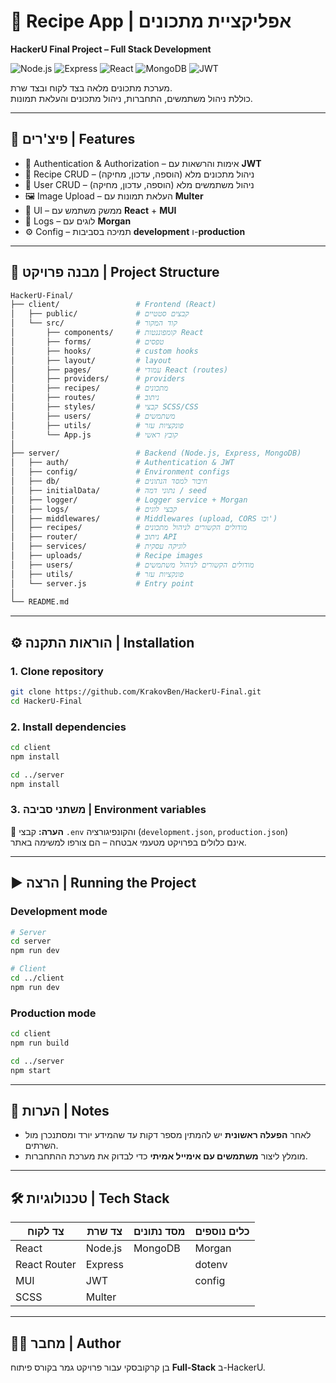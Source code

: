 # 🍲 Recipe App | אפליקציית מתכונים  
**HackerU Final Project – Full Stack Development**  

![Node.js](https://img.shields.io/badge/Node.js-339933?style=flat&logo=node.js&logoColor=white)
![Express](https://img.shields.io/badge/Express.js-000000?style=flat&logo=express&logoColor=white)
![React](https://img.shields.io/badge/React-20232A?style=flat&logo=react&logoColor=61DAFB)
![MongoDB](https://img.shields.io/badge/MongoDB-4EA94B?style=flat&logo=mongodb&logoColor=white)
![JWT](https://img.shields.io/badge/JWT-000000?style=flat&logo=jsonwebtokens&logoColor=white)

מערכת מתכונים מלאה בצד לקוח ובצד שרת.  
כוללת ניהול משתמשים, התחברות, ניהול מתכונים והעלאת תמונות.  

---

## 🚀 פיצ'רים | Features
- 🔐 Authentication & Authorization – אימות והרשאות עם **JWT**
- 📖 Recipe CRUD – ניהול מתכונים מלא (הוספה, עדכון, מחיקה)
- 🙋 User CRUD – ניהול משתמשים מלא (הוספה, עדכון, מחיקה)
- 🖼️ Image Upload – העלאת תמונות עם **Multer**
- 🎨 UI – ממשק משתמש עם **React** + **MUI**
- 📝 Logs – לוגים עם **Morgan**
- ⚙️ Config – תמיכה בסביבות **development** ו-**production**

---

## 📂 מבנה פרויקט | Project Structure
```bash
HackerU-Final/
├── client/                 # Frontend (React)
│   ├── public/             # קבצים סטטיים
│   └── src/                # קוד המקור
│       ├── components/     # קומפוננטות React
│       ├── forms/          # טפסים
│       ├── hooks/          # custom hooks
│       ├── layout/         # layout
│       ├── pages/          # עמודי React (routes)
│       ├── providers/      # providers
│       ├── recipes/        # מתכונים
│       ├── routes/         # ניתוב
│       ├── styles/         # קבצי SCSS/CSS
│       ├── users/          # משתמשים
│       ├── utils/          # פונקציות עזר
│       └── App.js          # קובץ ראשי
│
├── server/                 # Backend (Node.js, Express, MongoDB)
│   ├── auth/               # Authentication & JWT
│   ├── config/             # Environment configs
│   ├── db/                 # חיבור למסד הנתונים
│   ├── initialData/        # נתוני דמה / seed
│   ├── logger/             # Logger service + Morgan
│   ├── logs/               # קבצי לוגים
│   ├── middlewares/        # Middlewares (upload, CORS וכו')
│   ├── recipes/            # מודולים הקשורים לניהול מתכונים
│   ├── router/             # ניתוב API
│   ├── services/           # לוגיקה עסקית
│   ├── uploads/            # Recipe images
│   ├── users/              # מודולים הקשורים לניהול משתמשים
│   ├── utils/              # פונקציות עזר
│   └── server.js           # Entry point
│
└── README.md
```

---

## ⚙️ הוראות התקנה | Installation

### 1. Clone repository
```bash
git clone https://github.com/KrakovBen/HackerU-Final.git
cd HackerU-Final
```

### 2. Install dependencies
```bash
cd client
npm install

cd ../server
npm install
```

### 3. משתני סביבה | Environment variables
📝 **הערה:** קבצי `.env` והקונפיגורציה (`development.json`, `production.json`)  
אינם כלולים בפרויקט מטעמי אבטחה – הם צורפו למשימה באתר.  

---

## ▶️ הרצה | Running the Project

### Development mode
```bash
# Server
cd server
npm run dev

# Client
cd ../client
npm run dev
```

### Production mode
```bash
cd client
npm run build

cd ../server
npm start
```

---

## 🔑 הערות | Notes
- לאחר **הפעלה ראשונית** יש להמתין מספר דקות עד שהמידע יורד ומסתנכרן מול השרתים.  
- מומלץ ליצור **משתמשים עם אימייל אמיתי** כדי לבדוק את מערכת ההתחברות.  

---

## 🛠️ טכנולוגיות | Tech Stack
| צד לקוח | צד שרת | מסד נתונים | כלים נוספים |
|---------|---------|-------------|-------------|
| React   | Node.js | MongoDB     | Morgan      |
| React Router | Express |         | dotenv      |
| MUI     | JWT     |             | config      |
| SCSS    | Multer  |             |             |

---

## 👨‍💻 מחבר | Author
בן קרקובסקי עבור פרויקט גמר בקורס פיתוח **Full-Stack** ב-HackerU.
